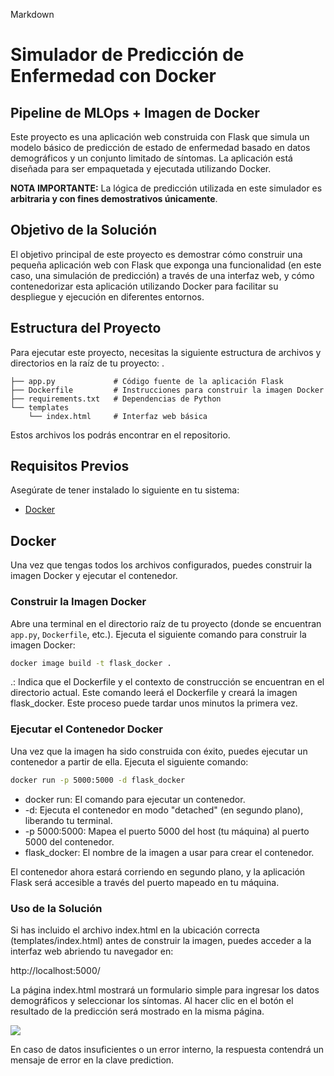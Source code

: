 Markdown

# Simulador de Predicción de Enfermedad con Docker
## Pipeline de MLOps + Imagen de Docker

Este proyecto es una aplicación web  construida con Flask que simula un modelo básico de predicción de estado de enfermedad basado en datos demográficos y un conjunto limitado de síntomas. La aplicación está diseñada para ser empaquetada y ejecutada utilizando Docker.

**NOTA IMPORTANTE:** La lógica de predicción utilizada en este simulador es **arbitraria y con fines demostrativos únicamente**.

## Objetivo de la Solución

El objetivo principal de este proyecto es demostrar cómo construir una pequeña aplicación web con Flask que exponga una funcionalidad (en este caso, una simulación de predicción) a través de una interfaz web, y cómo contenedorizar esta aplicación utilizando Docker para facilitar su despliegue y ejecución en diferentes entornos.

## Estructura del Proyecto

Para ejecutar este proyecto, necesitas la siguiente estructura de archivos y directorios en la raíz de tu proyecto:
.
```text
├── app.py             # Código fuente de la aplicación Flask
├── Dockerfile         # Instrucciones para construir la imagen Docker
├── requirements.txt   # Dependencias de Python
└── templates
    └── index.html     # Interfaz web básica
```

Estos archivos los podrás encontrar en el repositorio.

## Requisitos Previos

Asegúrate de tener instalado lo siguiente en tu sistema:

* [Docker](https://www.docker.com/get-started)

## Docker

Una vez que tengas todos los archivos configurados, puedes construir la imagen Docker y ejecutar el contenedor.

### Construir la Imagen Docker

Abre una terminal en el directorio raíz de tu proyecto (donde se encuentran `app.py`, `Dockerfile`, etc.). Ejecuta el siguiente comando para construir la imagen Docker:

```bash
docker image build -t flask_docker .
```
.: Indica que el Dockerfile y el contexto de construcción se encuentran en el directorio actual.
Este comando leerá el Dockerfile y creará la imagen flask_docker. Este proceso puede tardar unos minutos la primera vez.

### Ejecutar el Contenedor Docker
Una vez que la imagen ha sido construida con éxito, puedes ejecutar un contenedor a partir de ella. Ejecuta el siguiente comando:

```bash
docker run -p 5000:5000 -d flask_docker
```

* docker run: El comando para ejecutar un contenedor.
* -d: Ejecuta el contenedor en modo "detached" (en segundo plano), liberando tu terminal.
* -p 5000:5000: Mapea el puerto 5000 del host (tu máquina) al puerto 5000 del contenedor.
* flask_docker: El nombre de la imagen a usar para crear el contenedor.

El contenedor ahora estará corriendo en segundo plano, y la aplicación Flask será accesible a través del puerto mapeado en tu máquina.

### Uso de la Solución

Si has incluido el archivo index.html en la ubicación correcta (templates/index.html) antes de construir la imagen, puedes acceder a la interfaz web abriendo tu navegador en:

http://localhost:5000/

La página index.html mostrará un formulario simple para ingresar los datos demográficos y seleccionar los síntomas. Al hacer clic en el botón el resultado de la predicción será mostrado en la misma página.

![](https://github.com/MarioSolano98/Simulador-de-Predicci-n-de-Enfermedad-con-Docker/blob/567faf1daa72479c9db4a761bc096cb160dfa6b1/Web%20de%20la%20soluci%C3%B3n.png?raw=true)

En caso de datos insuficientes o un error interno, la respuesta contendrá un mensaje de error en la clave prediction.

